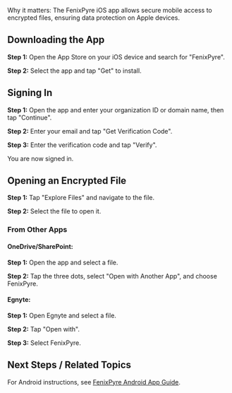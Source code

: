 
Why it matters: The FenixPyre iOS app allows secure mobile access to encrypted files, ensuring data protection on Apple devices.

## Downloading the App

**Step 1:** Open the App Store on your iOS device and search for "FenixPyre".

**Step 2:** Select the app and tap "Get" to install.

<!-- IMG: ./media/05-user-guide/ios-download.png | Alt: App Store search for FenixPyre -->

## Signing In

**Step 1:** Open the app and enter your organization ID or domain name, then tap "Continue".

<!-- IMG: ./media/05-user-guide/ios-signin-step1.png | Alt: Enter domain in app -->

**Step 2:** Enter your email and tap "Get Verification Code".

<!-- IMG: ./media/05-user-guide/ios-signin-step2.png | Alt: Enter email and request code -->

**Step 3:** Enter the verification code and tap "Verify".

<!-- IMG: ./media/05-user-guide/ios-signin-step3.png | Alt: Verify code in app -->

You are now signed in.

<!-- IMG: ./media/05-user-guide/ios-signed-in.png | Alt: iOS app home screen -->

## Opening an Encrypted File

**Step 1:** Tap "Explore Files" and navigate to the file.

**Step 2:** Select the file to open it.

<!-- IMG: ./media/05-user-guide/ios-open-file.png | Alt: Opening file in app -->

### From Other Apps

#### OneDrive/SharePoint:

**Step 1:** Open the app and select a file.

**Step 2:** Tap the three dots, select "Open with Another App", and choose FenixPyre.

<!-- IMG: ./media/05-user-guide/ios-onedrive-open.png | Alt: Open file in OneDrive with FenixPyre -->

#### Egnyte:

**Step 1:** Open Egnyte and select a file.

**Step 2:** Tap "Open with".

**Step 3:** Select FenixPyre.

<!-- IMG: ./media/05-user-guide/ios-egnyte-open.png | Alt: Viewing file in app -->

## Next Steps / Related Topics
For Android instructions, see [FenixPyre Android App Guide](/05-user-guide/android-app.md).
